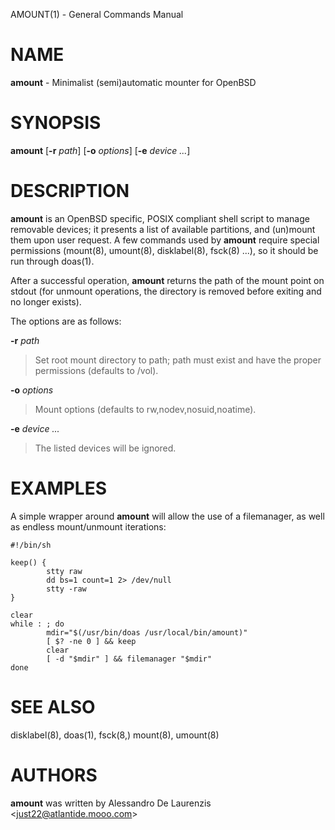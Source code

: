 AMOUNT(1) - General Commands Manual

# NAME

**amount** - Minimalist (semi)automatic mounter for OpenBSD

# SYNOPSIS

**amount**
\[**-r**&nbsp;*path*]
\[**-o**&nbsp;*options*]
\[**-e**&nbsp;*device&nbsp;...*]

# DESCRIPTION

**amount**
is an
OpenBSD
specific, POSIX compliant shell script to manage removable devices;
it presents a list of available partitions, and (un)mount them upon
user request.
A few commands used by
**amount**
require special permissions
(mount(8),
umount(8),
disklabel(8),
fsck(8) ...),
so it should be run through
doas(1).

After a successful operation,
**amount**
returns the path of the mount point on stdout (for unmount
operations, the directory is removed before exiting and no longer
exists).

The options are as follows:

**-r** *path*

> Set root mount directory to path; path must exist and have the proper
> permissions (defaults to /vol).

**-o** *options*

> Mount options (defaults to rw,nodev,nosuid,noatime).

**-e** *device ...*

> The listed devices will be ignored.

# EXAMPLES

A simple wrapper around
**amount**
will allow the use of a filemanager, as well as endless mount/unmount
iterations:

	#!/bin/sh
	
	keep() {
	        stty raw
	        dd bs=1 count=1 2> /dev/null
	        stty -raw
	}
	
	clear
	while : ; do
	        mdir="$(/usr/bin/doas /usr/local/bin/amount)"
	        [ $? -ne 0 ] && keep
	        clear
	        [ -d "$mdir" ] && filemanager "$mdir"
	done

# SEE ALSO

disklabel(8),
doas(1),
fsck(8,)
mount(8),
umount(8)

# AUTHORS

**amount**
was written by Alessandro De Laurenzis &lt;just22@atlantide.mooo.com&gt;
